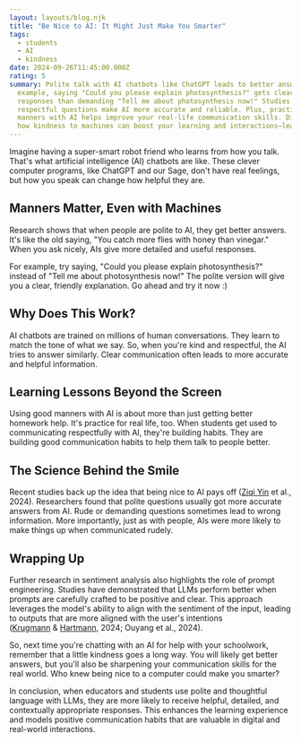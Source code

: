 ```yaml
---
layout: layouts/blog.njk
title: "Be Nice to AI: It Might Just Make You Smarter"
tags:
  - students
  - AI
  - kindness
date: 2024-09-26T11:45:00.000Z
rating: 5
summary: Polite talk with AI chatbots like ChatGPT leads to better answers. For
  example, saying "Could you please explain photosynthesis?" gets clearer
  responses than demanding "Tell me about photosynthesis now!" Studies show that
  respectful questions make AI more accurate and reliable. Plus, practicing good
  manners with AI helps improve your real-life communication skills. Discover
  how kindness to machines can boost your learning and interactions—learn more!
---
```

Imagine having a super-smart robot friend who learns from how you talk. That's what artificial intelligence (AI) chatbots are like. These clever computer programs, like ChatGPT and our Sage, don't have real feelings, but how you speak can change how helpful they are.

## Manners Matter, Even with Machines

Research shows that when people are polite to AI, they get better answers. It's like the old saying, "You catch more flies with honey than vinegar." When you ask nicely, AIs give more detailed and useful responses.

For example, try saying, "Could you please explain photosynthesis?" instead of "Tell me about photosynthesis now!" The polite version will give you a clear, friendly explanation. Go ahead and try it now :)

## Why Does This Work?

AI chatbots are trained on millions of human conversations. They learn to match the tone of what we say. So, when you're kind and respectful, the AI tries to answer similarly. Clear communication often leads to more accurate and helpful information.

## Learning Lessons Beyond the Screen

Using good manners with AI is about more than just getting better homework help. It's practice for real life, too. When students get used to communicating respectfully with AI, they're building habits. They are building good communication habits to help them talk to people better.

## The Science Behind the Smile

Recent studies back up the idea that being nice to AI pays off ([Ziqi Yin](https://arxiv.org/search/cs?searchtype=author&query=Yin,+Z) et al., 2024). Researchers found that polite questions usually got more accurate answers from AI. Rude or demanding questions sometimes lead to wrong information. More importantly, just as with people, AIs were more likely to make things up when communicated rudely.

## Wrapping Up

Further research in sentiment analysis also highlights the role of prompt engineering. Studies have demonstrated that LLMs perform better when prompts are carefully crafted to be positive and clear. This approach leverages the model's ability to align with the sentiment of the input, leading to outputs that are more aligned with the user's intentions​([Krugmann](https://link.springer.com/article/10.1007/s40547-024-00143-4#auth-Jan_Ole-Krugmann-Aff1) & [Hartmann](https://link.springer.com/article/10.1007/s40547-024-00143-4#auth-Jochen-Hartmann-Aff1), 2024; Ouyang et al., 2024).

So, next time you're chatting with an AI for help with your schoolwork, remember that a little kindness goes a long way. You will likely get better answers, but you'll also be sharpening your communication skills for the real world. Who knew being nice to a computer could make you smarter?

In conclusion, when educators and students use polite and thoughtful language with LLMs, they are more likely to receive helpful, detailed, and contextually appropriate responses. This enhances the learning experience and models positive communication habits that are valuable in digital and real-world interactions.
 
